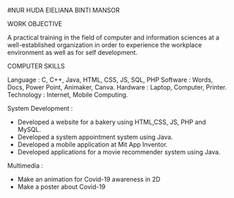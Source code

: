 #NUR HUDA EIELIANA BINTI MANSOR 

WORK OBJECTIVE

A practical training in the field of computer and information sciences at a well-established organization in
order to experience the workplace environment as well as for self development.

COMPUTER SKILLS

Language : C, C++, Java, HTML, CSS, JS, SQL, PHP
Software : Words, Docs, Power Point, Animaker, Canva.
Hardware : Laptop, Computer, Printer.
Technology : Internet, Mobile Computing.

System Development : 

- Developed a website for a bakery using HTML,CSS, JS, PHP and MySQL.
- Developed a system appointment system using Java.
- Developed a mobile application at Mit App Inventor.
- Developed applications for a movie recommender system using Java.
  
Multimedia : 
- Make an animation for Covid-19 awareness in 2D
- Make a poster about Covid-19
